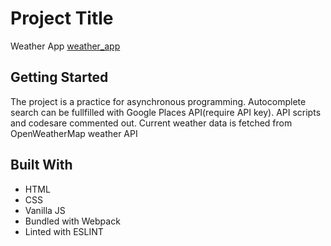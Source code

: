   # Project Title

  Weather App
  [weather_app](https://yldrmali.github.io/weather_app/)

  ## Getting Started

  The project is a  practice for asynchronous programming.
  Autocomplete search can be fullfilled with Google Places API(require API key). API scripts and codesare commented out.
  Current weather data is fetched from OpenWeatherMap weather API


  ## Built With

  * HTML
  * CSS
  * Vanilla JS
  * Bundled with Webpack
  * Linted with ESLINT

